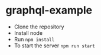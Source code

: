 # graphql-example

- Clone the repository
- Install node
- Run `npm install`
- To start the server `npm run start`
